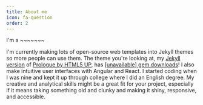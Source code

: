 ```yaml
---
title: About me 
icon: fa-question
order: 2
---
```


<script type="text/javascript" src="assets/js/gem-download-count.js" defer></script>

I'm a ~~~~~~~

I'm currently making lots of open-source web templates into Jekyll themes so more people can use them. The theme you're looking at, my [Jekyll version](https://github.com/chrisbobbe/jekyll-theme-prologue) of [Prologue by HTML5 UP](https://html5up.net/prologue), has <a href="https://rubygems.org/gems/jekyll-theme-prologue"><span id="download-counter">[unavailable]</span> gem downloads</a>! I also make intuitive user interfaces with Angular and React. I started coding when I was nine and kept it up through college where I did an English degree. My creative and analytical skills might be a great fit for your project, especially if it means taking something old and clunky and making it shiny, responsive, and accessible.
